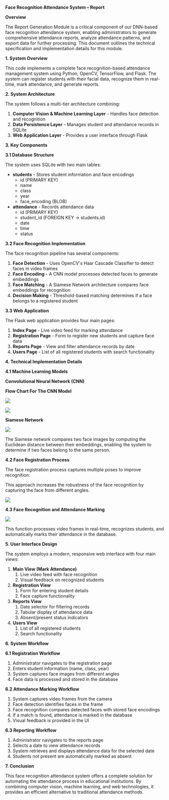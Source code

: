﻿**Face Recognition Attendance System – Report**

**Overview**

The Report Generation Module is a critical component of our DNN-based face recognition attendance system, enabling administrators to generate comprehensive attendance reports, analyze attendance patterns, and export data for further processing. This document outlines the technical specification and implementation details for this module.

**1. System Overview**

This code implements a complete face recognition-based attendance management system using Python, OpenCV, TensorFlow, and Flask. The system can register students with their facial data, recognize them in real-time, mark attendance, and generate reports.

**2. System Architecture**

The system follows a multi-tier architecture combining:

1. **Computer Vision & Machine Learning Layer** - Handles face detection and recognition
1. **Data Persistence Layer** - Manages student and attendance records in SQLite
1. **Web Application Layer** - Provides a user interface through Flask

**3. Key Components**

**3.1 Database Structure**

The system uses SQLite with two main tables:

- **students** - Stores student information and face encodings
  - id (PRIMARY KEY)
  - name
  - class
  - year
  - face\_encoding (BLOB)
- **attendance** - Records attendance data
  - id (PRIMARY KEY)
  - student\_id (FOREIGN KEY → students.id)
  - date
  - time
  - status

**3.2 Face Recognition Implementation**

The face recognition pipeline has several components:

1. **Face Detection** - Uses OpenCV's Haar Cascade Classifier to detect faces in video frames
1. **Face Encoding** - A CNN model processes detected faces to generate embeddings
1. **Face Matching** - A Siamese Network architecture compares face embeddings for recognition
1. **Decision Making** - Threshold-based matching determines if a face belongs to a registered student

**3.3 Web Application**

The Flask web application provides four main pages:

1. **Index Page** - Live video feed for marking attendance
1. **Registration Page** - Form to register new students and capture face data
1. **Reports Page** - View and filter attendance records by date
1. **Users Page** - List of all registered students with search functionality





**4. Technical Implementation Details**

**4.1 Machine Learning Models**

**Convolutional Neural Network (CNN)**

**Flow Chart For The CNN Model**

![](Aspose.Words.f62688f3-7578-444e-9a18-cdc01b45e580.001.png)








![](Aspose.Words.f62688f3-7578-444e-9a18-cdc01b45e580.002.png)









**Siamese Network**

![](Aspose.Words.f62688f3-7578-444e-9a18-cdc01b45e580.003.png)

The Siamese network compares two face images by computing the Euclidean distance between their embeddings, enabling the system to determine if two faces belong to the same person.

**4.2 Face Registration Process**

The face registration process captures multiple poses to improve recognition:

This approach increases the robustness of the face recognition by capturing the face from different angles.

![](Aspose.Words.f62688f3-7578-444e-9a18-cdc01b45e580.004.png)

**4.3 Face Recognition and Attendance Marking**

![](Aspose.Words.f62688f3-7578-444e-9a18-cdc01b45e580.005.png)

This function processes video frames in real-time, recognizes students, and automatically marks their attendance in the database.

**5. User Interface Design**

The system employs a modern, responsive web interface with four main views:

1. **Main View (Mark Attendance)**
   1. Live video feed with face recognition
   1. Visual feedback on recognized students
1. **Registration View**
   1. Form for entering student details
   1. Face capture functionality
1. **Reports View**
   1. Date selector for filtering records
   1. Tabular display of attendance data
   1. Absent/present status indicators
1. **Users View**
   1. List of all registered students
   1. Search functionality

**6. System Workflow**

**6.1 Registration Workflow**

1. Administrator navigates to the registration page
1. Enters student information (name, class, year)
1. System captures face images from different angles
1. Face data is processed and stored in the database

**6.2 Attendance Marking Workflow**

1. System captures video frames from the camera
1. Face detection identifies faces in the frame
1. Face recognition compares detected faces with stored face encodings
1. If a match is found, attendance is marked in the database
1. Visual feedback is provided in the UI

**6.3 Reporting Workflow**

1. Administrator navigates to the reports page
1. Selects a date to view attendance records
1. System retrieves and displays attendance data for the selected date
1. Students not present are automatically marked as absent

**7. Conclusion**

This face recognition attendance system offers a complete solution for automating the attendance process in educational institutions. By combining computer vision, machine learning, and web technologies, it provides an efficient alternative to traditional attendance methods.


